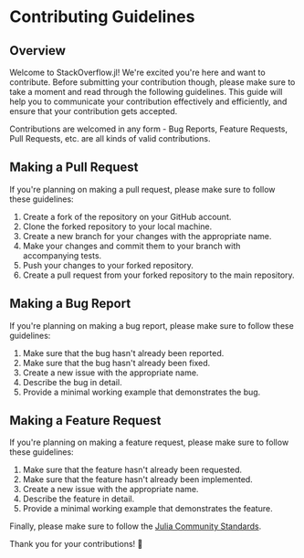 # Contributing Guidelines

## Overview
Welcome to StackOverflow.jl! We're excited you're here and want to contribute. Before submitting your contribution though, please make sure to take a moment and read through the following guidelines. This guide will help you to communicate your contribution effectively and efficiently, and ensure that your contribution gets accepted.

Contributions are welcomed in any form - Bug Reports, Feature Requests, Pull Requests, etc. are all kinds of valid contributions.

## Making a Pull Request
If you're planning on making a pull request, please make sure to follow these guidelines:
1. Create a fork of the repository on your GitHub account.
2. Clone the forked repository to your local machine.
3. Create a new branch for your changes with the appropriate name.
4. Make your changes and commit them to your branch with accompanying tests.
5. Push your changes to your forked repository.
6. Create a pull request from your forked repository to the main repository.

## Making a Bug Report
If you're planning on making a bug report, please make sure to follow these guidelines:
1. Make sure that the bug hasn't already been reported.
2. Make sure that the bug hasn't already been fixed.
3. Create a new issue with the appropriate name.
4. Describe the bug in detail.
5. Provide a minimal working example that demonstrates the bug.

## Making a Feature Request
If you're planning on making a feature request, please make sure to follow these guidelines:
1. Make sure that the feature hasn't already been requested.
2. Make sure that the feature hasn't already been implemented.
3. Create a new issue with the appropriate name.
4. Describe the feature in detail.
5. Provide a minimal working example that demonstrates the feature.

Finally, please make sure to follow the [Julia Community Standards](https://julialang.org/community/standards/).

Thank you for your contributions! 🎉
